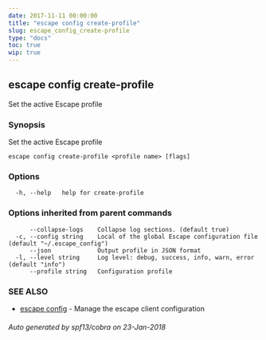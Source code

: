 ```yaml
---
date: 2017-11-11 00:00:00
title: "escape config create-profile"
slug: escape_config_create-profile
type: "docs"
toc: true
wip: true
---
```

## escape config create-profile

Set the active Escape profile

### Synopsis


Set the active Escape profile

```
escape config create-profile <profile name> [flags]
```

### Options

```
  -h, --help   help for create-profile
```

### Options inherited from parent commands

```
      --collapse-logs    Collapse log sections. (default true)
  -c, --config string    Local of the global Escape configuration file (default "~/.escape_config")
      --json             Output profile in JSON format
  -l, --level string     Log level: debug, success, info, warn, error (default "info")
      --profile string   Configuration profile
```

### SEE ALSO
* [escape config](../escape_config/)	 - Manage the escape client configuration

###### Auto generated by spf13/cobra on 23-Jan-2018
